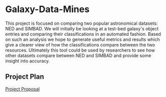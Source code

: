 # Galaxy-Data-Mines

This project is focused on comparing two popular astronomical datasets: NED and SIMBAD. We will initially be looking at a test-bed galaxy's object entries and comparing their classifications in an automated fashion. Based on such an analysis we hope to generate useful metrics and results which give a clearer view of how the classifications compare between the two resources. Ultimately this tool could be used by researchers to see how other datasets compare between NED and SIMBAD and provide some insight into accuracy.

## Project Plan 

[Project Proposal](./mshubat_cs4490_thesis_proposal.pdf)
